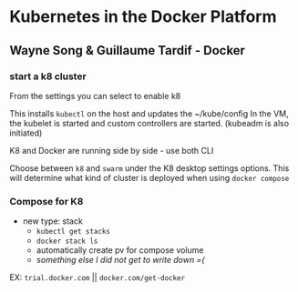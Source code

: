 # Kubernetes in the Docker Platform
## Wayne Song & Guillaume Tardif - Docker

### start a k8 cluster
From the settings you can select to enable k8

This installs `kubectl` on the host and updates the ~/kube/config
In the VM, the kubelet is started and custom controllers are started. (kubeadm is also initiated)

K8 and Docker are running side by side - use both CLI

Choose between `k8` and `swarm` under the K8 desktop settings options. This will determine what kind of cluster is deployed when using `docker compose`

### Compose for K8
- new type: stack
    + `kubectl get stacks`
    + `docker stack ls`
    + automatically create pv for compose volume
    + *something else I did not get to write down =(*

EX: `trial.docker.com` || `docker.com/get-docker`
